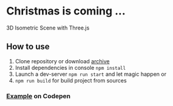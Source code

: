 # Christmas is coming ...

3D Isometric Scene with Three.js

## How to use

1. Clone repository or download [archive](https://github.com/dmitrymorozoff/christmas-is-coming.git)
2. Install dependencies in console `npm install`
3. Launch a dev-server `npm run start` and let magic happen or
4. `npm run build` for build project from sources

### [Example](https://codepen.io/dmitrymorozoff/pen/GypyEo) on Codepen

